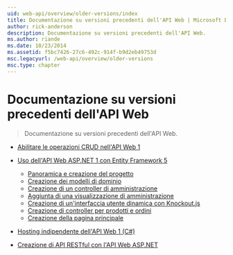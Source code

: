 ```yaml
---
uid: web-api/overview/older-versions/index
title: Documentazione su versioni precedenti dell'API Web | Microsoft Docs
author: rick-anderson
description: Documentazione su versioni precedenti dell'API Web.
ms.author: riande
ms.date: 10/23/2014
ms.assetid: f5bc7426-27c6-492c-914f-b9d2eb49753d
msc.legacyurl: /web-api/overview/older-versions
msc.type: chapter
---
```

<a name="documentation-on-older-versions-of-web-api"></a>Documentazione su versioni precedenti dell'API Web
====================
> Documentazione su versioni precedenti dell'API Web.


- [Abilitare le operazioni CRUD nell'API Web 1](creating-a-web-api-that-supports-crud-operations.md)
- [Uso dell'API Web ASP.NET 1 con Entity Framework 5](using-web-api-1-with-entity-framework-5/index.md)

    - [Panoramica e creazione del progetto](using-web-api-1-with-entity-framework-5/using-web-api-with-entity-framework-part-1.md)
    - [Creazione dei modelli di dominio](using-web-api-1-with-entity-framework-5/using-web-api-with-entity-framework-part-2.md)
    - [Creazione di un controller di amministrazione](using-web-api-1-with-entity-framework-5/using-web-api-with-entity-framework-part-3.md)
    - [Aggiunta di una visualizzazione di amministrazione](using-web-api-1-with-entity-framework-5/using-web-api-with-entity-framework-part-4.md)
    - [Creazione di un'interfaccia utente dinamica con Knockout.js](using-web-api-1-with-entity-framework-5/using-web-api-with-entity-framework-part-5.md)
    - [Creazione di controller per prodotti e ordini](using-web-api-1-with-entity-framework-5/using-web-api-with-entity-framework-part-6.md)
    - [Creazione della pagina principale](using-web-api-1-with-entity-framework-5/using-web-api-with-entity-framework-part-7.md)
- [Hosting indipendente dell'API Web 1 (C#)](self-host-a-web-api.md)
- [Creazione di API RESTful con l'API Web ASP.NET](build-restful-apis-with-aspnet-web-api.md)
